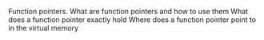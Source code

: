 Function pointers.
What are function pointers and how to use them
What does a function pointer exactly hold
Where does a function pointer point to in the virtual memory
